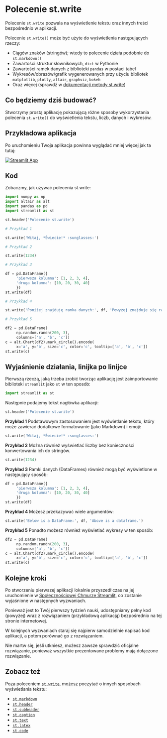 # Polecenie st.write

Polecenie `st.write` pozwala na wyświetlenie tekstu oraz innych treści bezpośrednio w aplikacji. 


Polecenie `st.write()` może być użyte do wyświetlenia następujących rzeczy:


- Ciągów znaków (stringów); wtedy to polecenie działa podobnie do `st.markdown()`
- Zawartości struktur słownikowych, `dict` w Pythonie
- Zawartości ramek danych z biblioteki `pandas` w postaci tabel
- Wykresów/obrazów/grafik wygenerowanych przy użyciu bibliotek `matplotlib`, `plotly`, `altair`, `graphviz`, `bokeh`
- Oraz więcej (sprawdź w [dokumentacji metody st.write](https://docs.streamlit.io/library/api-reference/write-magic/st.write))

## Co będziemy dziś budować?

Stworzymy prostą aplikację pokazującą różne sposoby wykorzystania polecenia `st.write()` do wyświetlenia tekstu, liczb, danych i wykresów.

## Przykładowa aplikacja

Po uruchomieniu Twoja aplikacja powinna wyglądać mniej więcej jak ta tutaj:

[![Streamlit App](https://static.streamlit.io/badges/streamlit_badge_black_white.svg)](https://share.streamlit.io/dataprofessor/st.write/)

## Kod

Zobaczmy, jak używać polecenia st.write:

```python
import numpy as np
import altair as alt
import pandas as pd
import streamlit as st

st.header('Polecenie st.write')

# Przykład 1

st.write('Witaj, *Świecie!* :sunglasses:')

# Przykład 2

st.write(1234)

# Przykład 3

df = pd.DataFrame({
     'pierwsza kolumna': [1, 2, 3, 4],
     'druga kolumna': [10, 20, 30, 40]
     })
st.write(df)

# Przykład 4

st.write('Poniżej znajduję ramka danych:', df, 'Powyżej znajduje się ramka danych.')

# Przykład 5

df2 = pd.DataFrame(
     np.random.randn(200, 3),
     columns=['a', 'b', 'c'])
c = alt.Chart(df2).mark_circle().encode(
     x='a', y='b', size='c', color='c', tooltip=['a', 'b', 'c'])
st.write(c)
```

## Wyjaśnienie działania, linijka po linijce

Pierwszą rzeczą, jaką trzeba zrobić tworząc aplikację jest zaimportowanie biblioteki `streamlit` jako `st` w ten sposób:

```python
import streamlit as st
```

Następnie podajemy tekst nagłówka aplikacji:

```python
st.header('Polecenie st.write')
```

**Przykład 1**
Podstawowym zastosowaniem jest wyświetlanie tekstu, który może zawierać dodatkowe formatowanie (jako Markdown) i emoji:

```python
st.write('Witaj, *Świecie!* :sunglasses:')
```

**Przykład 2**
Można również wyświetlać liczby bez konieczności konwertowania ich do stringów.

```python
st.write(1234)
```

**Przykład 3**
Ramki danych (DataFrames) również mogą być wyświetlone w następujący sposób:

```python
df = pd.DataFrame({
     'pierwsza kolumna': [1, 2, 3, 4],
     'druga kolumna': [10, 20, 30, 40]
     })
st.write(df)
```

**Przykład 4**
Możesz przekazywać wiele argumentów:

```python
st.write('Below is a DataFrame:', df, 'Above is a dataframe.')
```

**Przykład 5**
Ponadto możesz również wyświetlać wykresy w ten sposób:

```python
df2 = pd.DataFrame(
     np.random.randn(200, 3),
     columns=['a', 'b', 'c'])
c = alt.Chart(df2).mark_circle().encode(
     x='a', y='b', size='c', color='c', tooltip=['a', 'b', 'c'])
st.write(c)
```

## Kolejne kroki

Po stworzeniu pierwszej aplikacji lokalnie przyszedł czas na jej uruchomienie w [Społecznościowej Chmurze Streamlit](https://streamlit.io/cloud), co zostanie wyjaśnione w następnych wyzwaniach.

Ponieważ jest to Twój pierwszy tydzień nauki, udostępniamy pełny kod (powyżej) wraz z rozwiązaniem (przykładową aplikacją) bezpośrednio na tej stronie internetowej.

W kolejnych wyzwaniach staraj się najpierw samodzielnie napisać kod aplikacji, a potem porównać go z rozwiązaniem.

Nie martw się, jeśli utkniesz, możesz zawsze sprawdzić oficjalne rozwiązanie, ponieważ wszystkie prezentowane problemy mają dołączone rozwiązanie.

## Zobacz też

Poza poleceniem [`st.write`](https://docs.streamlit.io/library/api-reference/write-magic/st.write), możesz poczytać o innych sposobach wyświetlania tekstu:

- [`st.markdown`](https://docs.streamlit.io/library/api-reference/text/st.markdown)
- [`st.header`](https://docs.streamlit.io/library/api-reference/text/st.header)
- [`st.subheader`](https://docs.streamlit.io/library/api-reference/text/st.subheader)
- [`st.caption`](https://docs.streamlit.io/library/api-reference/text/st.caption)
- [`st.text`](https://docs.streamlit.io/library/api-reference/text/st.text)
- [`st.latex`](https://docs.streamlit.io/library/api-reference/text/st.latex)
- [`st.code`](https://docs.streamlit.io/library/api-reference/text/st.code)

